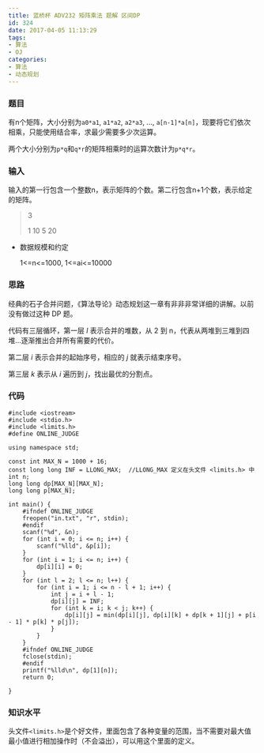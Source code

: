 ```yaml
---
title: 蓝桥杯 ADV232 矩阵乘法 题解 区间DP
id: 324
date: 2017-04-05 11:13:29
tags:
- 算法
- OJ
categories:
- 算法
- 动态规划
---
```


### 题目
有n个矩阵，大小分别为`a0*a1`, `a1*a2`, `a2*a3`, ..., `a[n-1]*a[n]`，现要将它们依次相乘，只能使用结合率，求最少需要多少次运算。

两个大小分别为`p*q`和`q*r`的矩阵相乘时的运算次数计为`p*q*r`。

<!-- more -->

### 输入
输入的第一行包含一个整数n，表示矩阵的个数。第二行包含n+1个数，表示给定的矩阵。
> 3
>
> 1 10 5 20

* 数据规模和约定

	1<=n<=1000, 1<=ai<=10000

### 思路
经典的石子合并问题，《算法导论》动态规划这一章有非非非常详细的讲解。以前没有做过这种 DP 题。

代码有三层循环，第一层 *l* 表示合并的堆数，从 2 到 n，代表从两堆到三堆到四堆...逐渐推出合并所有需要的代价。

第二层 *i* 表示合并的起始序号，相应的 *j* 就表示结束序号。

第三层 *k* 表示从 *i* 遍历到 *j*，找出最优的分割点。


<!-- more -->
### 代码
```
#include <iostream>
#include <stdio.h>
#include <limits.h>
#define ONLINE_JUDGE

using namespace std;

const int MAX_N = 1000 + 16;
const long long INF = LLONG_MAX;  //LLONG_MAX 定义在头文件 <limits.h> 中
int n;
long long dp[MAX_N][MAX_N];
long long p[MAX_N];

int main() {
    #ifndef ONLINE_JUDGE
    freopen("in.txt", "r", stdin);
    #endif
    scanf("%d", &n);
    for (int i = 0; i <= n; i++) {
        scanf("%lld", &p[i]);
    }
    for (int i = 1; i <= n; i++) {
        dp[i][i] = 0;
    }
    for (int l = 2; l <= n; l++) {
        for (int i = 1; i <= n - l + 1; i++) {
            int j = i + l - 1;
            dp[i][j] = INF;
            for (int k = i; k < j; k++) {
                dp[i][j] = min(dp[i][j], dp[i][k] + dp[k + 1][j] + p[i - 1] * p[k] * p[j]);
            }
        }
    }
    #ifndef ONLINE_JUDGE
    fclose(stdin);
    #endif
    printf("%lld\n", dp[1][n]);
    return 0;

}
```
### 知识水平
头文件`<limits.h>`是个好文件，里面包含了各种变量的范围，当不需要对最大值最小值进行相加操作时（不会溢出），可以用这个里面的定义。